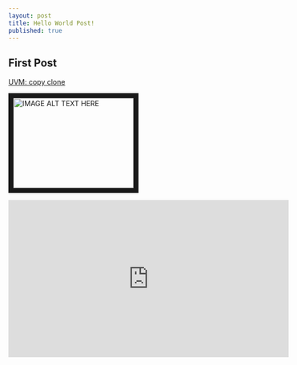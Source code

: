 ```yaml
---
layout: post
title: Hello World Post!
published: true
---
```


## First Post

[UVM: copy clone](https://www.dailymotion.com/embed/video/k23obvmFkbv4fPxjekC)

<a href="https://www.dailymotion.com/embed/video/k23obvmFkbv4fPxjekC
" target="_blank"><img src="{{ site.baseurl }}/images/1.png" 
alt="IMAGE ALT TEXT HERE" width="240" height="180" border="10" /></a>

<iframe width="560" height="315" src="https://www.youtube.com/embed/SdZO-Chtkaw" title="YouTube video player" frameborder="0" allow="accelerometer; autoplay; clipboard-write; encrypted-media; gyroscope; picture-in-picture" allowfullscreen></iframe>

